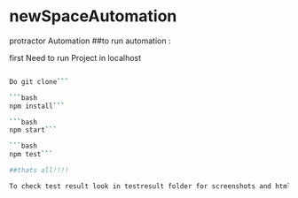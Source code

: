 # newSpaceAutomation
protractor Automation
##to run automation :

first Need to run Project in localhost
```bash

Do git clone```

```bash
npm install```

```bash
npm start```

```bash
npm test```

##thats all!!!!

To check test result look in testresult folder for screenshots and htmlreport
